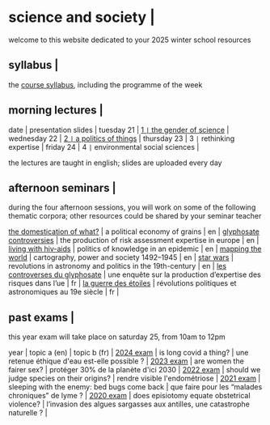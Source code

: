 # science and society |

welcome to this website dedicated to your 2025 winter school resources

## syllabus |

the [course syllabus](/resources/science-and-society-syllabus.pdf), including the programme of the week

## morning lectures |

date | presentation slides |
tuesday 21 | [1 `|` the gender of science](/resources/1-the-gender-of-science.pdf) |
wednesday 22 | [2 `|` a politics of things](/resources/2-a-politics-of-things.pdf) |
thursday 23 | 3 `|` rethinking expertise |
friday 24 | 4 `|` environmental social sciences |

the lectures are taught in english; slides are uploaded every day

## afternoon seminars |

during the four afternoon sessions, you will work on some of the following thematic corpora; other resources could be shared by your seminar teacher

[the domestication of what?](/resources/science-and-society-grains-en.pdf) | a political economy of grains | en |
[glyphosate controversies](/resources/science-and-society-glyphosate-en.pdf) | the production of risk assessment expertise in europe | en |
[living with hiv-aids](/resources/science-and-society-aids-en.pdf) | politics of knowledge in an epidemic | en |
[mapping the world](/resources/science-and-society-maps-en.pdf) | cartography, power and society 1492–1945 | en |
[star wars](/resources/science-and-society-star-wars-en.pdf) | revolutions in astronomy and politics in the 19th-century | en |
[les controverses du glyphosate](/resources/science-and-society-glyphosate-fr.pdf) | une enquête sur la production d’expertise des risques dans l’ue | fr |
[la guerre des étoiles](/resources/science-and-society-star-wars-fr.pdf) | révolutions politiques et astronomiques au 19e siècle | fr |

## past exams |

this year exam will take place on saturday 25, from 10am to 12pm

year | topic a (en) | topic b (fr) |
[2024 exam](/resources/2024-science-and-society-exam.pdf) | is long covid a thing? | une retenue éthique d'eau est-elle possible ? |
[2023 exam](/resources/2023-science-and-society-exam.pdf) | are women the fairer sex? | protéger 30% de la planète d'ici 2030 |
[2022 exam](/resources/2022-science-and-society-exam.pdf) | should we judge species on their origins? | rendre visible l'endométriose |
[2021 exam](/resources/2021-science-and-society-exam.pdf) | sleeping with the enemy: bed bugs come back | que faire pour les “malades chroniques” de lyme ? |
[2020 exam](/resources/2020-science-and-society-exam.pdf) | does episiotomy equate obstetrical violence? | l’invasion des algues sargasses aux antilles, une catastrophe naturelle ? |
